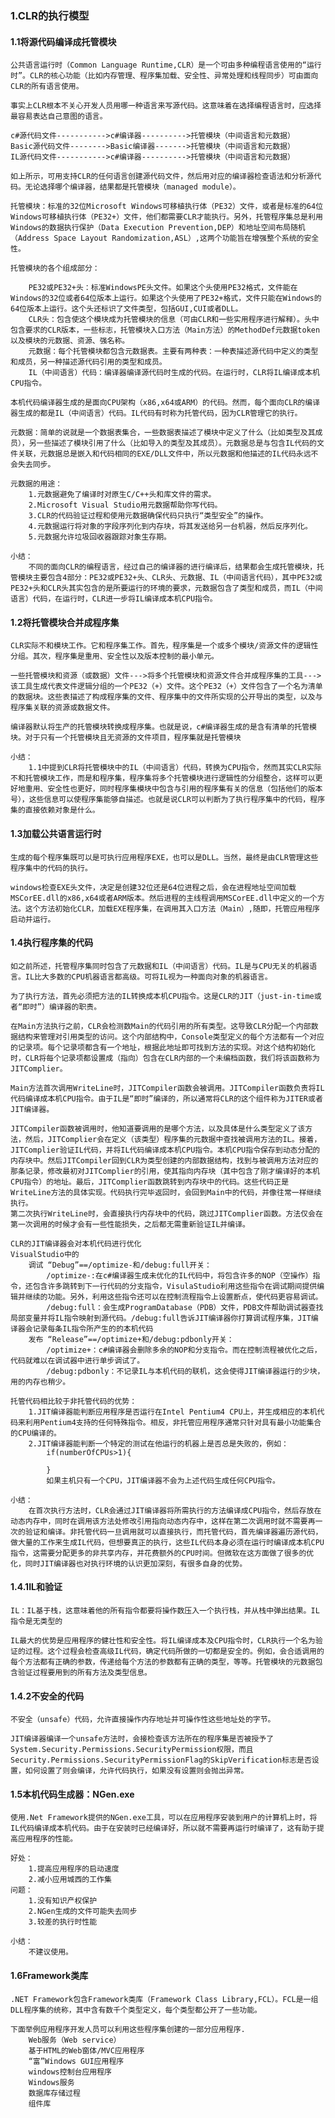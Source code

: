 ### 1.CLR的执行模型

#### 1.1将源代码编译成托管模块

    公共语言运行时（Common Language Runtime,CLR）是一个可由多种编程语言使用的“运行时”。CLR的核心功能（比如内存管理、程序集加载、安全性、异常处理和线程同步）可由面向CLR的所有语言使用。

    事实上CLR根本不关心开发人员用哪一种语言来写源代码。这意味着在选择编程语言时，应选择最容易表达自己意图的语言。

    c#源代码文件----------->c#编译器---------->托管模块（中间语言和元数据）
    Basic源代码文件-------->Basic编译器------->托管模块（中间语言和元数据）
    IL源代码文件----------->c#编译器---------->托管模块（中间语言和元数据）

    如上所示，可用支持CLR的任何语言创建源代码文件，然后用对应的编译器检查语法和分析源代码。无论选择哪个编译器，结果都是托管模块（managed module）。
    
    托管模块：标准的32位Microsoft Windows可移植执行体（PE32）文件，或者是标准的64位Windows可移植执行体（PE32+）文件，他们都需要CLR才能执行。另外，托管程序集总是利用Windows的数据执行保护（Data Execution Prevention,DEP）和地址空间布局随机（Address Space Layout Randomization,ASL）,这两个功能旨在增强整个系统的安全性。

    托管模块的各个组成部分：

        PE32或PE32+头：标准WindowsPE头文件。如果这个头使用PE32格式，文件能在Windows的32位或者64位版本上运行。如果这个头使用了PE32+格式，文件只能在Windows的64位版本上运行。这个头还标识了文件类型，包括GUI,CUI或者DLL。
        CLR头：包含使这个模块成为托管模块的信息（可由CLR和一些实用程序进行解释）。头中包含要求的CLR版本，一些标志，托管模块入口方法（Main方法）的MethodDef元数据token以及模块的元数据、资源、强名称。
        元数据：每个托管模块都包含元数据表。主要有两种表：一种表描述源代码中定义的类型和成员，另一种描述源代码引用的类型和成员。
        IL（中间语言）代码：编译器编译源代码时生成的代码。在运行时，CLR将IL编译成本机CPU指令。

    本机代码编译器生成的是面向CPU架构（x86,x64或ARM）的代码。然而，每个面向CLR的编译器生成的都是IL（中间语言）代码。IL代码有时称为托管代码，因为CLR管理它的执行。

    元数据：简单的说就是一个数据表集合，一些数据表描述了模块中定义了什么（比如类型及其成员），另一些描述了模块引用了什么（比如导入的类型及其成员）。元数据总是与包含IL代码的文件关联，元数据总是嵌入和代码相同的EXE/DLL文件中，所以元数据和他描述的IL代码永远不会失去同步。

    元数据的用途：
        1.元数据避免了编译时对原生C/C++头和库文件的需求。
        2.Microsoft Visual Studio用元数据帮助你写代码。
        3.CLR的代码验证过程和使用元数据确保代码只执行“类型安全”的操作。
        4.元数据运行将对象的字段序列化到内存块，将其发送给另一台机器，然后反序列化。
        5.元数据允许垃圾回收器跟踪对象生存期。

    小结：
        不同的面向CLR的编程语言，经过自己的编译器的进行编译后，结果都会生成托管模块，托管模块主要包含4部分：PE32或PE32+头、CLR头、元数据、IL（中间语言代码），其中PE32或PE32+头和CLR头其实包含的是所要运行的环境的要求，元数据包含了类型和成员，而IL（中间语言）代码，在运行时，CLR进一步将IL编译成本机CPU指令。

#### 1.2将托管模块合并成程序集

    CLR实际不和模块工作。它和程序集工作。首先，程序集是一个或多个模块/资源文件的逻辑性分组。其次，程序集是重用、安全性以及版本控制的最小单元。

    一些托管模块和资源（或数据）文件--->将多个托管模块和资源文件合并成程序集的工具--->该工具生成代表文件逻辑分组的一个PE32（+）文件。这个PE32（+）文件包含了一个名为清单的数据块。这些表描述了构成程序集的文件、程序集中的文件所实现的公开导出的类型，以及与程序集关联的资源或数据文件。

    编译器默认将生产的托管模块转换成程序集。也就是说，c#编译器生成的是含有清单的托管模块。对于只有一个托管模块且无资源的文件项目，程序集就是托管模块

    小结：
        1.1中提到CLR将托管模块中的IL（中间语言）代码，转换为CPU指令，然而其实CLR实际不和托管模块工作，而是和程序集，程序集将多个托管模块进行逻辑性的分组整合，这样可以更好地重用、安全性也更好，同时程序集模块中包含与引用的程序集有关的信息（包括他们的版本号），这些信息可以使程序集能够自描述。也就是说CLR可以判断为了执行程序集中的代码，程序集的直接依赖对象是什么。

#### 1.3加载公共语言运行时

    生成的每个程序集既可以是可执行应用程序EXE，也可以是DLL。当然，最终是由CLR管理这些程序集中的代码的执行。

    windows检查EXE头文件，决定是创建32位还是64位进程之后，会在进程地址空间加载MSCorEE.dll的x86,x64或者ARM版本。然后进程的主线程调用MSCorEE.dll中定义的一个方法。这个方法初始化CLR，加载EXE程序集，在调用其入口方法（Main）,随即，托管应用程序启动并运行。

#### 1.4执行程序集的代码

    如之前所述，托管程序集同时包含了元数据和IL（中间语言）代码。IL是与CPU无关的机器语言。IL比大多数的CPU机器语言都高级。可将IL视为一种面向对象的机器语言。

    为了执行方法，首先必须把方法的IL转换成本机CPU指令。这是CLR的JIT（just-in-time或者“即时”）编译器的职责。

    在Main方法执行之前，CLR会检测数Main的代码引用的所有类型。这导致CLR分配一个内部数据结构来管理对引用类型的访问。这个内部结构中，Console类型定义的每个方法都有一个对应的记录项。每个记录项都含有一个地址，根据此地址即可找到方法的实现。对这个结构初始化时，CLR将每个记录项都设置成（指向）包含在CLR内部的一个未编档函数，我们将该函数称为JITComplier。

    Main方法首次调用WriteLine时，JITCompiler函数会被调用。JITCompiler函数负责将IL代码编译成本机CPU指令。由于IL是“即时”编译的，所以通常将CLR的这个组件称为JITER或者JIT编译器。

    JITCompiler函数被调用时，他知道要调用的是哪个方法，以及具体是什么类型定义了该方法，然后，JITComplier会在定义（该类型）程序集的元数据中查找被调用方法的IL。接着，JITComplier验证IL代码，并将IL代码编译成本机CPU指令。本机CPU指令保存到动态分配的内存块中。然后JITCompiler回到CLR为类型创建的内部数据结构，找到与被调用方法对应的那条记录，修改最初对JITComplier的引用，使其指向内存块（其中包含了刚才编译好的本机CPU指令）的地址。最后，JITComplier函数跳转到内存块中的代码。这些代码正是WriteLine方法的具体实现。代码执行完毕返回时，会回到Main中的代码，并像往常一样继续执行。
    第二次执行WriteLine时，会直接执行内存块中的代码，跳过JITComplier函数。方法仅会在第一次调用的时候才会有一些性能损失，之后都无需重新验证IL并编译。

    CLR的JIT编译器会对本机代码进行优化
    VisualStudio中的
        调试 “Debug”==/optimize-和/debug:full开关：
            /optimize-:在c#编译器生成未优化的IL代码中，将包含许多的NOP（空操作）指令，还包含许多跳转到下一行代码的分支指令，VisulaStudio利用这些指令在调试期间提供编辑并继续的功能。另外，利用这些指令还可以在控制流程指令上设置断点，使代码更容易调试。
            /debug:full：会生成ProgramDatabase（PDB）文件，PDB文件帮助调试器查找局部变量并将IL指令映射到源代码。/debug:full告诉JIT编译器你打算调试程序集，JIT编译器会记录每条IL指令所产生的的本机代码
        发布 “Release”==/optimize+和/debug:pdbonly开关：
            /optimize+：c#编译器会删除多余的NOP和分支指令。而在控制流程被优化之后，代码就难以在调试器中进行单步调试了。
            /debug:pdbonly：不记录IL与本机代码的联机，这会使得JIT编译器运行的少块，用的内存也稍少。

    托管代码相比较于非托管代码的优势：
        1.JIT编译器能判断应用程序是否运行在Intel Pentium4 CPU上，并生成相应的本机代码来利用Pentium4支持的任何特殊指令。相反，非托管应用程序通常只针对具有最小功能集合的CPU编译的。
        2.JIT编译器能判断一个特定的测试在他运行的机器上是否总是失败的，例如：
            if(numberOfCPUs>1){

            } 
            如果主机只有一个CPU，JIT编译器不会为上述代码生成任何CPU指令。
        
    小结：
        在首次执行方法时，CLR会通过JIT编译器将所需执行的方法编译成CPU指令，然后存放在动态内存中，同时在调用该方法处修改引用指向动态内存中，这样在第二次调用时就不需要再一次的验证和编译。非托管代码一旦调用就可以直接执行，而托管代码，首先编译器遍历源代码，做大量的工作来生成IL代码，但想要真正的执行，这些IL代码本身必须在运行时编译成本机CPU指令，这需要分配更多的非共享内存，并花费额外的CPU时间。但微软在这方面做了很多的优化，同时JIT编译器也对执行环境的认识更加深刻，有很多自身的优势。

#### 1.4.1IL和验证

    IL：IL基于栈，这意味着他的所有指令都要将操作数压入一个执行栈，并从栈中弹出结果。IL指令是无类型的

    IL最大的优势是应用程序的健壮性和安全性。将IL编译成本及CPU指令时，CLR执行一个名为验证的过程。这个过程会检查高级IL代码，确定代码所做的一切都是安全的。例如，会合适调用的每个方法都有正确的参数，传递给每个方法的参数都有正确的类型，等等。托管模块的元数据包含验证过程要用到的所有方法及类型信息。

#### 1.4.2不安全的代码

    不安全（unsafe）代码，允许直接操作内存地址并可操作性这些地址处的字节。

    JIT编译器编译一个unsafe方法时，会接检查该方法所在的程序集是否被授予了System.Security.Permissions.SecurityPermission权限，而且Security.Permissions.SecurityPermissionFlag的SkipVerification标志是否设置，如何设置了则会编译，允许代码执行，如果没有设置则会抛出异常。

#### 1.5本机代码生成器：NGen.exe

    使用.Net Framework提供的NGen.exe工具，可以在应用程序安装到用户的计算机上时，将IL代码编译成本机代码。由于在安装时已经编译好，所以就不需要再运行时编译了，这有助于提高应用程序的性能。

    好处：
        1.提高应用程序的启动速度
        2.减小应用城西的工作集
    问题：
        1.没有知识产权保护
        2.NGen生成的文件可能失去同步
        3.较差的执行时性能

    小结：
        不建议使用。

#### 1.6Framework类库

    .NET Framework包含Framework类库（Framework Class Library,FCL）。FCL是一组DLL程序集的统称，其中含有数千个类型定义，每个类型都公开了一些功能。

    下面举例应用程序开发人员可以利用这些程序集创建的一部分应用程序.
        Web服务（Web service）
        基于HTML的Web窗体/MVC应用程序
        “富”Windows GUI应用程序
        windows控制台应用程序
        Windows服务
        数据库存储过程
        组件库



